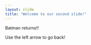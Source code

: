 ```yaml
---
layout: slide
title: "Welcome to our second slide!" 
---
```

Batman returns!!
</p>
Use the left arrow to go back!
